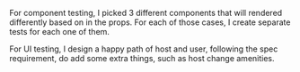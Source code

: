 For component testing, I picked 3 different components that will rendered differently based on in the props. For each of those cases, I create separate tests for each one of them.

For UI testing, I design a happy path of host and user, following the spec requirement, do add some extra things, such as host change amenities.

